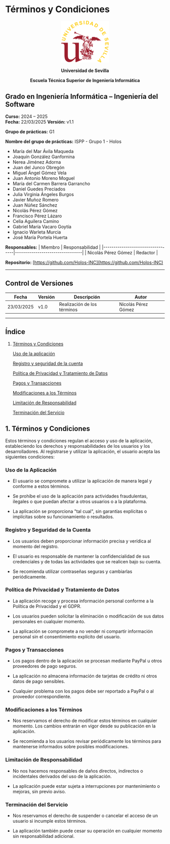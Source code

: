 # Términos y Condiciones

<p align="center">
  <img src="https://raw.githubusercontent.com/Holos-INC/Docusaurus-Holos/main/static/img/universidad-de-sevilla-logo.png" alt="Universidad de Sevilla" width="150"/>
</p>

<p align="center">
  <strong>Universidad de Sevilla</strong>
</p>
<p align="center">
  <strong>Escuela Técnica Superior de Ingeniería Informática</strong>
</p>

## Grado en Ingeniería Informática – Ingeniería del Software

**Curso:** 2024 – 2025  
**Fecha:**  22/03/2025
**Versión:**  v1.1

**Grupo de prácticas:** G1 

**Nombre del grupo de prácticas:** ISPP - Grupo 1 - Holos

- María del Mar Ávila Maqueda  
- Joaquín González Ganfornina  
- Nerea Jiménez Adorna  
- Juan del Junco Obregón  
- Miguel Ángel Gómez Vela  
- Juan Antonio Moreno Moguel  
- María del Carmen Barrera Garrancho  
- Daniel Guedes Preciados  
- Julia Virginia Ángeles Burgos  
- Javier Muñoz Romero  
- Juan Núñez Sánchez  
- Nicolás Pérez Gómez  
- Francisco Pérez Lázaro  
- Celia Aguilera Camino  
- Gabriel María Vacaro Goytía  
- Ignacio Warleta Murcia  
- José María Portela Huerta  


**Responsables:**
| Miembro                          | Responsabilidad                 |
|----------------------------------|---------------------------------|
| Nicolás Pérez Gómez              |  Redactor                       |

**Repositorio:** [https://github.com/Holos-INC](https://github.com/Holos-INC)

---

## Control de Versiones

| Fecha       | Versión | Descripción              | Autor|
|-------------|---------|--------------------------|------|
| 23/03/2025  | v1.0    | Realización de los términos  | Nicolás Pérez Gómez|


---

## Índice  

1. [Términos y Condiciones](#1-términos-y-condiciones)

    [Uso de la aplicación](#11-uso-de-la-aplicación)

    [Registro y seguridad de la cuenta](#12-registro-y-seguridad-de-la-cuenta)

    [Política de Privacidad y Tratamiento de Datos](#13-política-de-privacidad-y-tratamiento-de-datos)

    [Pagos y Transacciones](#14-pagos-y-transacciones)

    [Modificaciones a los Términos](#15-modificaciones-a-los-términos)

    [Limitación de Responsabilidad](#16-limitación-de-responsabilidad)

    [Terminación del Servicio](#17-terminación-del-servicio)




## 1. Términos y Condiciones 

Estos términos y condiciones regulan el acceso y uso de la aplicación, estableciendo los derechos y responsabilidades de los usuarios y los desarrolladores. Al registrarse y utilizar la aplicación, el usuario acepta las siguientes condiciones:

### Uso de la Aplicación

- El usuario se compromete a utilizar la aplicación de manera legal y conforme a estos términos.

- Se prohíbe el uso de la aplicación para actividades fraudulentas, ilegales o que puedan afectar a otros usuarios o a la plataforma.

- La aplicación se proporciona "tal cual", sin garantías explícitas o implícitas sobre su funcionamiento o resultados.

### Registro y Seguridad de la Cuenta

- Los usuarios deben proporcionar información precisa y verídica al momento del registro.

- El usuario es responsable de mantener la confidencialidad de sus credenciales y de todas las actividades que se realicen bajo su cuenta.

- Se recomienda utilizar contraseñas seguras y cambiarlas periódicamente.

### Política de Privacidad y Tratamiento de Datos

- La aplicación recoge y procesa información personal conforme a la Política de Privacidad y el GDPR.

- Los usuarios pueden solicitar la eliminación o modificación de sus datos personales en cualquier momento.

- La aplicación se compromete a no vender ni compartir información personal sin el consentimiento explícito del usuario.

### Pagos y Transacciones

- Los pagos dentro de la aplicación se procesan mediante PayPal u otros proveedores de pago seguros.

- La aplicación no almacena información de tarjetas de crédito ni otros datos de pago sensibles.

- Cualquier problema con los pagos debe ser reportado a PayPal o al proveedor correspondiente.

### Modificaciones a los Términos

- Nos reservamos el derecho de modificar estos términos en cualquier momento. Los cambios entrarán en vigor desde su publicación en la aplicación.

- Se recomienda a los usuarios revisar periódicamente los términos para mantenerse informados sobre posibles modificaciones.

### Limitación de Responsabilidad

- No nos hacemos responsables de daños directos, indirectos o incidentales derivados del uso de la aplicación.

- La aplicación puede estar sujeta a interrupciones por mantenimiento o mejoras, sin previo aviso.

### Terminación del Servicio

- Nos reservamos el derecho de suspender o cancelar el acceso de un usuario si incumple estos términos.

- La aplicación también puede cesar su operación en cualquier momento sin responsabilidad adicional.